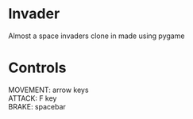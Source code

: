 # Invader
Almost a space invaders clone in made using pygame

# Controls
MOVEMENT: arrow keys\
ATTACK:   F key\
BRAKE:    spacebar
